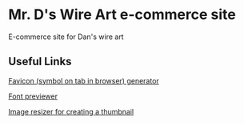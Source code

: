 # Mr. D's Wire Art e-commerce site
E-commerce site for Dan's wire art

## Useful Links
[Favicon (symbol on tab in browser) generator](https://favicon.io/favicon-generator/)

[Font previewer](https://fonts.google.com/?preview.text=D&preview.text_type=custom)

[Image resizer for creating a thumbnail](https://www.adobe.com/express/feature/image/resize)
